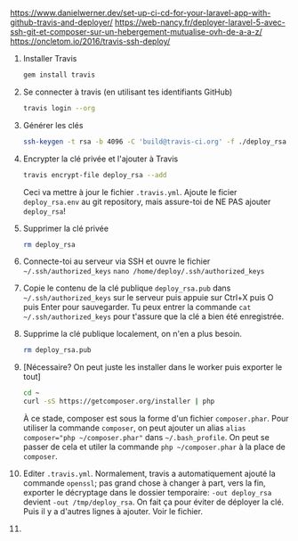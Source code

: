 https://www.danielwerner.dev/set-up-ci-cd-for-your-laravel-app-with-github-travis-and-deployer/
https://web-nancy.fr/deployer-laravel-5-avec-ssh-git-et-composer-sur-un-hebergement-mutualise-ovh-de-a-a-z/
https://oncletom.io/2016/travis-ssh-deploy/

1. Installer Travis
    ```sh
    gem install travis
    ```

2. Se connecter à travis (en utilisant tes identifiants GitHub)
    ```sh
    travis login --org
    ```

3. Générer les clés
    ```sh
    ssh-keygen -t rsa -b 4096 -C 'build@travis-ci.org' -f ./deploy_rsa
    ```

4. Encrypter la clé privée et l'ajouter à Travis
    ```sh
    travis encrypt-file deploy_rsa --add
    ```
    Ceci va mettre à jour le fichier `.travis.yml`. Ajoute le ficier `deploy_rsa.env` au git repository, mais assure-toi de NE PAS ajouter `deploy_rsa`!

5. Supprimer la clé privée
    ```sh
    rm deploy_rsa
    ```

6. Connecte-toi au serveur via SSH et ouvre le fichier `~/.ssh/authorized_keys`
    `nano /home/deploy/.ssh/authorized_keys`

7. Copie le contenu de la clé publique `deploy_rsa.pub` dans `~/.ssh/authorized_keys` sur le serveur puis appuie sur Ctrl+X puis O puis Enter pour sauvegarder. Tu peux entrer la commande `cat ~/.ssh/authorized_keys` pour t'assure que la clé a bien été enregistrée.

8. Supprime la clé publique localement, on n'en a plus besoin.
    ```sh
    rm deploy_rsa.pub
    ```

9. [Nécessaire? On peut juste les installer dans le worker puis exporter le tout]
    ```sh
    cd ~
    curl -sS https://getcomposer.org/installer | php
    ```
    À ce stade, composer est sous la forme d'un fichier `composer.phar`. Pour utiliser la commande `composer`, on peut ajouter un alias `alias composer="php ~/composer.phar"` dans `~/.bash_profile`. On peut se passer de cela et utiler la commande `php ~/composer.phar` à la place de `composer`.

10. Editer `.travis.yml`. Normalement, travis a automatiquement ajouté la commande `openssl`; pas grand chose à changer à part, vers la fin, exporter le décryptage dans le dossier temporaire: `-out deploy_rsa` devient `-out /tmp/deploy_rsa`. On fait ça pour éviter de déployer la clé. Puis il y a d'autres lignes à ajouter. Voir le fichier.

11. 